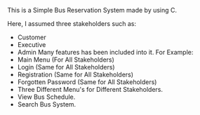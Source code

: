 This is a Simple Bus Reservation System made by using C.

Here, I assumed three stakeholders such as:
  - Customer
  - Executive
  - Admin
Many features has been included into it. For Example:
  - Main Menu (For All Stakeholders)
  - Login (Same for All Stakeholders)
  - Registration (Same for All Stakeholders)
  - Forgotten Password (Same for All Stakeholders)
  - Three Different Menu's for Different Stakeholders.
  - View Bus Schedule.
  - Search Bus System.
